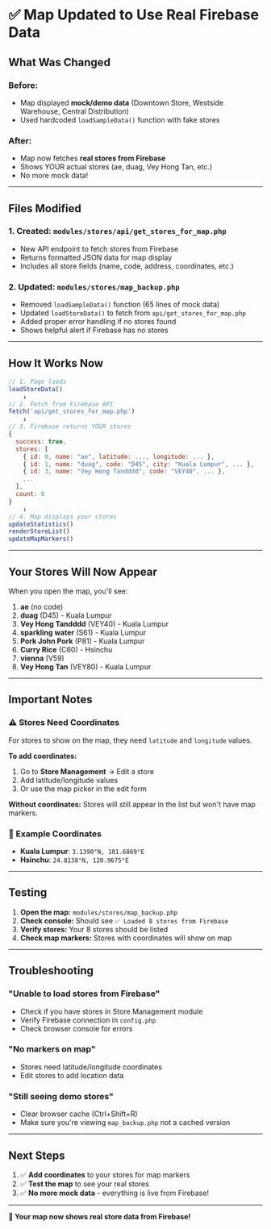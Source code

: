 # ✅ Map Updated to Use Real Firebase Data

## What Was Changed

### Before:
- Map displayed **mock/demo data** (Downtown Store, Westside Warehouse, Central Distribution)
- Used hardcoded `loadSampleData()` function with fake stores

### After:
- Map now fetches **real stores from Firebase**
- Shows YOUR actual stores (ae, duag, Vey Hong Tan, etc.)
- No more mock data!

---

## Files Modified

### 1. **Created:** `modules/stores/api/get_stores_for_map.php`
- New API endpoint to fetch stores from Firebase
- Returns formatted JSON data for map display
- Includes all store fields (name, code, address, coordinates, etc.)

### 2. **Updated:** `modules/stores/map_backup.php`
- Removed `loadSampleData()` function (65 lines of mock data)
- Updated `loadStoreData()` to fetch from `api/get_stores_for_map.php`
- Added proper error handling if no stores found
- Shows helpful alert if Firebase has no stores

---

## How It Works Now

```javascript
// 1. Page loads
loadStoreData() 
    ↓
// 2. Fetch from Firebase API
fetch('api/get_stores_for_map.php')
    ↓
// 3. Firebase returns YOUR stores
{
  success: true,
  stores: [
    { id: 0, name: "ae", latitude: ..., longitude: ... },
    { id: 1, name: "duag", code: "D45", city: "Kuala Lumpur", ... },
    { id: 3, name: "Vey Hong Tandddd", code: "VEY40", ... },
    ...
  ],
  count: 8
}
    ↓
// 4. Map displays your stores
updateStatistics()
renderStoreList()
updateMapMarkers()
```

---

## Your Stores Will Now Appear

When you open the map, you'll see:

1. **ae** (no code)
2. **duag** (D45) - Kuala Lumpur
3. **Vey Hong Tandddd** (VEY40) - Kuala Lumpur  
4. **sparkling water** (S61) - Kuala Lumpur
5. **Pork John Pork** (P81) - Kuala Lumpur
6. **Curry Rice** (C60) - Hsinchu
7. **vienna** (V59)
8. **Vey Hong Tan** (VEY80) - Kuala Lumpur

---

## Important Notes

### ⚠️ Stores Need Coordinates

For stores to show on the map, they need `latitude` and `longitude` values.

**To add coordinates:**
1. Go to **Store Management** → Edit a store
2. Add latitude/longitude values
3. Or use the map picker in the edit form

**Without coordinates:** Stores will still appear in the list but won't have map markers.

### 📍 Example Coordinates

- **Kuala Lumpur**: `3.1390°N, 101.6869°E`
- **Hsinchu**: `24.8138°N, 120.9675°E`

---

## Testing

1. **Open the map:** `modules/stores/map_backup.php`
2. **Check console:** Should see `✅ Loaded 8 stores from Firebase`
3. **Verify stores:** Your 8 stores should be listed
4. **Check map markers:** Stores with coordinates will show on map

---

## Troubleshooting

### "Unable to load stores from Firebase"
- Check if you have stores in Store Management module
- Verify Firebase connection in `config.php`
- Check browser console for errors

### "No markers on map"
- Stores need latitude/longitude coordinates
- Edit stores to add location data

### "Still seeing demo stores"
- Clear browser cache (Ctrl+Shift+R)
- Make sure you're viewing `map_backup.php` not a cached version

---

## Next Steps

1. ✅ **Add coordinates** to your stores for map markers
2. ✅ **Test the map** to see your real stores
3. ✅ **No more mock data** - everything is live from Firebase!

---

**🎉 Your map now shows real store data from Firebase!**

